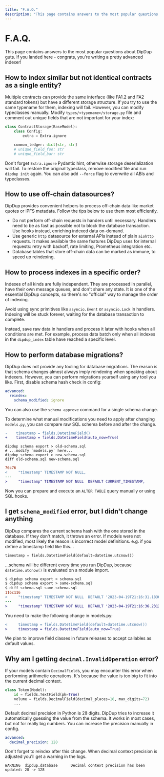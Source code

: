 ```yaml
---
title: "F.A.Q."
description: "This page contains answers to the most popular questions about DipDup guts. If you landed here - congrats, you're writing a pretty advanced indexer!"
---
```


# F.A.Q.

This page contains answers to the most popular questions about DipDup guts. If you landed here - congrats, you're writing a pretty advanced indexer!

## How to index similar but not identical contracts as a single entity?

Multiple contracts can provide the same interface (like FA1.2 and FA2 standard tokens) but have a different storage structure. If you try to use the same typename for them, indexing will fail. However, you can modify typeclasses manually. Modify `types/<typename>/storage.py` file and comment out unique fields that are not important for your index:

```python
class ContractStorage(BaseModel):
    class Config:
        extra = Extra.ignore

    common_ledger: dict[str, str]
    # unique_field_foo: str
    # unique_field_bar: str
```

Don't forget `Extra.ignore` Pydantic hint, otherwise storage deserialization will fail. To restore the original typeclass, remove modified file and run `dipdup init` again. You can also add `--force` flag to overwrite all ABIs and typeclasses.

## How to use off-chain datasources?

DipDup provides convenient helpers to process off-chain data like market quotes or IPFS metadata. Follow the tips below to use them most efficiently.

- Do not perform off-chain requests in handers until necessary. Handlers need to be as fast as possible not to block the database transaction. Use hooks instead, enriching indexed data on-demand.
- Use generic `http` datasource for external APIs instead of plain `aiohttp` requests. It makes available the same features DipDup uses for internal requests: retry with backoff, rate limiting, Prometheus integration etc.
- Database tables that store off-chain data can be marked as immune, to speed up reindexing.

## How to process indexes in a specific order?

Indexes of all kinds are fully independent. They are processed in parallel, have their own message queues, and don't share any state. It is one of the essential DipDup concepts, so there's no "official" way to manage the order of indexing.

Avoid using sync primitives like `asyncio.Event` or `asyncio.Lock` in handlers. Indexing will be stuck forever, waiting for the database transaction to complete.

Instead, save raw data in handlers and process it later with hooks when all conditions are met. For example, process data batch only when all indexes in the `dipdup_index` table have reached a specific level.

## How to perform database migrations?

DipDup does not provide any tooling for database migrations. The reason is that schema changes almost always imply reindexing when speaking about indexers. However, you can perform migrations yourself using any tool you like. First, disable schema hash check in config:

```yaml [dipdup.yaml]
advanced:
  reindex:
    schema_modified: ignore
```

You can also use the `schema approve` command for a single schema change.

To determine what manual modifications you need to apply after changing `models.py`, you can compare raw SQL schema before and after the change.

```diff
-    timestamp = fields.DatetimeField()
+    timestamp = fields.DatetimeField(auto_now=True)
```

```shell
dipdup schema export > old-schema.sql
# ...modify `models.py` here...
dipdup schema export > new-schema.sql
diff old-schema.sql new-schema.sql
```

```diff
76c76
<     "timestamp" TIMESTAMP NOT NULL,
---
>     "timestamp" TIMESTAMP NOT NULL  DEFAULT CURRENT_TIMESTAMP,
```

Now you can prepare and execute an `ALTER TABLE` query manually or using SQL hooks.

## I get `schema_modified` error, but I didn't change anything

DipDup compares the current schema hash with the one stored in the database. If they don't match, it throws an error. If models were not modified, most likely the reason is incorrect model definitions. e.g. if you define a timestamp field like this…

```python
timestamp = fields.DatetimeField(default=datetime.utcnow())
```

…schema will be different every time you run DipDup, because `datetime.utcnow()` is evaluated on a module import.

```diff
$ dipdup schema export > schema.sql
$ dipdup schema export > same-schema.sql
$ diff schema.sql same-schema.sql 
116c116
<     "timestamp" TIMESTAMP NOT NULL  DEFAULT '2023-04-19T21:16:31.183036',
---
>     "timestamp" TIMESTAMP NOT NULL  DEFAULT '2023-04-19T21:16:36.231221',
```

You need to make the following change in models.py:

```diff
<     timestamp = fields.DatetimeField(default=datetime.utcnow())
>     timestamp = fields.DatetimeField(auto_now=True)
```

We plan to improve field classes in future releases to accept callables as default values.

## Why am I getting `decimal.InvalidOperation` error?

If your models contain `DecimalField`s, you may encounter this error when performing arithmetic operations. It's because the value is too big to fit into the current decimal context.

```python
class Token(Model):
    id = fields.TextField(pk=True)
    volume = fields.DecimalField(decimal_places=18, max_digits=72)
    ...
```

Default decimal precision in Python is 28 digits. DipDup tries to increase it automatically guessing the value from the schema. It works in most cases, but not for really big numbers. You can increase the precision manually in config.

```yaml [dipdup.yaml]
advanced:
  decimal_precision: 128
```

Don't forget to reindex after this change. When decimal context precision is adjusted you'll get a warning in the logs.

```
WARNING  dipdup.database      Decimal context precision has been updated: 28 -> 128
```
